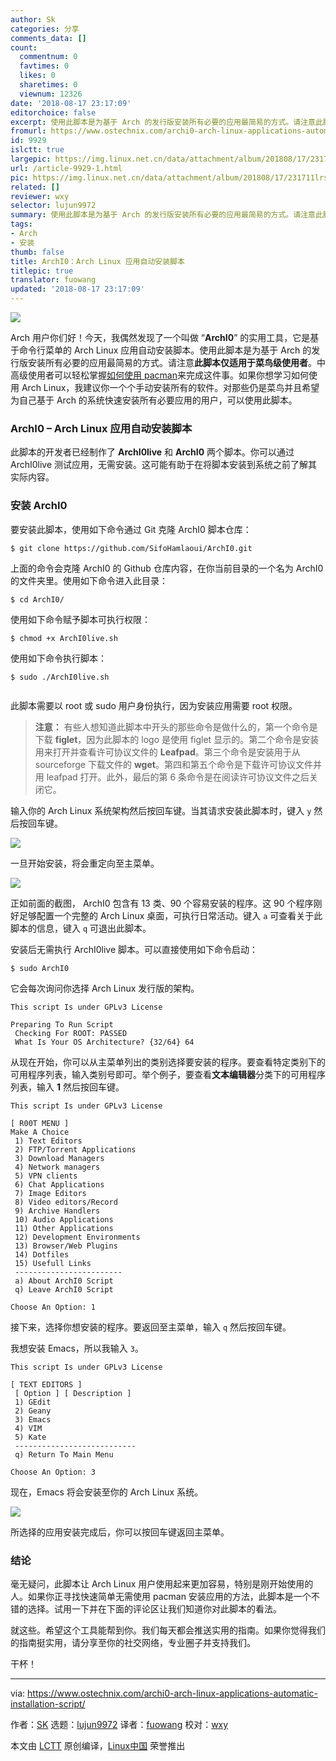 ```yaml
---
author: Sk
categories: 分享
comments_data: []
count:
  commentnum: 0
  favtimes: 0
  likes: 0
  sharetimes: 0
  viewnum: 12326
date: '2018-08-17 23:17:09'
editorchoice: false
excerpt: 使用此脚本是为基于 Arch 的发行版安装所有必要的应用最简易的方式。请注意此脚本仅适用于菜鸟级使用者。
fromurl: https://www.ostechnix.com/archi0-arch-linux-applications-automatic-installation-script/
id: 9929
islctt: true
largepic: https://img.linux.net.cn/data/attachment/album/201808/17/231711lrsyevxfev852sfi.png
url: /article-9929-1.html
pic: https://img.linux.net.cn/data/attachment/album/201808/17/231711lrsyevxfev852sfi.png.thumb.jpg
related: []
reviewer: wxy
selector: lujun9972
summary: 使用此脚本是为基于 Arch 的发行版安装所有必要的应用最简易的方式。请注意此脚本仅适用于菜鸟级使用者。
tags:
- Arch
- 安装
thumb: false
title: ArchI0：Arch Linux 应用自动安装脚本
titlepic: true
translator: fuowang
updated: '2018-08-17 23:17:09'
---
```


![](/data/attachment/album/201808/17/231711lrsyevxfev852sfi.png)


Arch 用户你们好！今天，我偶然发现了一个叫做 “**ArchI0**” 的实用工具，它是基于命令行菜单的 Arch Linux 应用自动安装脚本。使用此脚本是为基于 Arch 的发行版安装所有必要的应用最简易的方式。请注意**此脚本仅适用于菜鸟级使用者**。中高级使用者可以轻松掌握[如何使用 pacman](http://www.ostechnix.com/getting-started-pacman/)来完成这件事。如果你想学习如何使用 Arch Linux，我建议你一个个手动安装所有的软件。对那些仍是菜鸟并且希望为自己基于 Arch 的系统快速安装所有必要应用的用户，可以使用此脚本。


### ArchI0 – Arch Linux 应用自动安装脚本


此脚本的开发者已经制作了 **ArchI0live** 和 **ArchI0** 两个脚本。你可以通过 ArchI0live 测试应用，无需安装。这可能有助于在将脚本安装到系统之前了解其实际内容。


### 安装 ArchI0


要安装此脚本，使用如下命令通过 Git 克隆 ArchI0 脚本仓库：



```
$ git clone https://github.com/SifoHamlaoui/ArchI0.git

```

上面的命令会克隆 ArchI0 的 Github 仓库内容，在你当前目录的一个名为 ArchI0 的文件夹里。使用如下命令进入此目录：



```
$ cd ArchI0/

```

使用如下命令赋予脚本可执行权限：



```
$ chmod +x ArchI0live.sh

```

使用如下命令执行脚本：



```
$ sudo ./ArchI0live.sh


```

此脚本需要以 root 或 sudo 用户身份执行，因为安装应用需要 root 权限。



> 
> **注意：** 有些人想知道此脚本中开头的那些命令是做什么的，第一个命令是下载 **figlet**，因为此脚本的 logo 是使用 figlet 显示的。第二个命令是安装用来打开并查看许可协议文件的 **Leafpad**。第三个命令是安装用于从 sourceforge 下载文件的 **wget**。第四和第五个命令是下载许可协议文件并用 leafpad 打开。此外，最后的第 6 条命令是在阅读许可协议文件之后关闭它。
> 
> 
> 


输入你的 Arch Linux 系统架构然后按回车键。当其请求安装此脚本时，键入 `y` 然后按回车键。


![](/data/attachment/album/201808/17/231713dhn6nmrm6mttmnit.png)


一旦开始安装，将会重定向至主菜单。


![](/data/attachment/album/201808/17/231714u9zg7sso7xliug92.png)


正如前面的截图， ArchI0 包含有 13 类、90 个容易安装的程序。这 90 个程序刚好足够配置一个完整的 Arch Linux 桌面，可执行日常活动。键入 `a` 可查看关于此脚本的信息，键入 `q` 可退出此脚本。


安装后无需执行 ArchI0live 脚本。可以直接使用如下命令启动：



```
$ sudo ArchI0

```

它会每次询问你选择 Arch Linux 发行版的架构。



```
This script Is under GPLv3 License

Preparing To Run Script
 Checking For ROOT: PASSED
 What Is Your OS Architecture? {32/64} 64

```

从现在开始，你可以从主菜单列出的类别选择要安装的程序。要查看特定类别下的可用程序列表，输入类别号即可。举个例子，要查看**文本编辑器**分类下的可用程序列表，输入 **1** 然后按回车键。



```
This script Is under GPLv3 License

[ R00T MENU ]
Make A Choice
 1) Text Editors
 2) FTP/Torrent Applications
 3) Download Managers
 4) Network managers
 5) VPN clients
 6) Chat Applications
 7) Image Editors
 8) Video editors/Record
 9) Archive Handlers
 10) Audio Applications
 11) Other Applications
 12) Development Environments
 13) Browser/Web Plugins
 14) Dotfiles
 15) Usefull Links
 ------------------------
 a) About ArchI0 Script
 q) Leave ArchI0 Script

Choose An Option: 1

```

接下来，选择你想安装的程序。要返回至主菜单，输入 `q` 然后按回车键。


我想安装 Emacs，所以我输入 `3`。



```
This script Is under GPLv3 License

[ TEXT EDITORS ]
 [ Option ] [ Description ]
 1) GEdit
 2) Geany
 3) Emacs
 4) VIM
 5) Kate
 ---------------------------
 q) Return To Main Menu

Choose An Option: 3

```

现在，Emacs 将会安装至你的 Arch Linux 系统。


![](/data/attachment/album/201808/17/231715domlz0v0tj5og7vz.png)


所选择的应用安装完成后，你可以按回车键返回主菜单。


### 结论


毫无疑问，此脚本让 Arch Linux 用户使用起来更加容易，特别是刚开始使用的人。如果你正寻找快速简单无需使用 pacman 安装应用的方法，此脚本是一个不错的选择。试用一下并在下面的评论区让我们知道你对此脚本的看法。


就这些。希望这个工具能帮到你。我们每天都会推送实用的指南。如果你觉得我们的指南挺实用，请分享至你的社交网络，专业圈子并支持我们。


干杯！




---


via: <https://www.ostechnix.com/archi0-arch-linux-applications-automatic-installation-script/>


作者：[SK](https://www.ostechnix.com/author/sk/) 选题：[lujun9972](https://github.com/lujun9972) 译者：[fuowang](https://github.com/fuowang) 校对：[wxy](https://github.com/wxy)


本文由 [LCTT](https://github.com/LCTT/TranslateProject) 原创编译，[Linux中国](https://linux.cn/) 荣誉推出